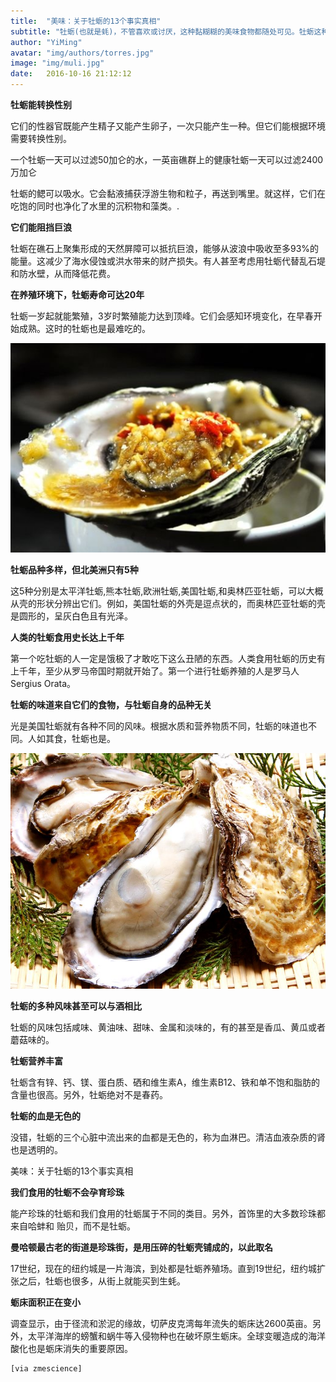 ```yaml
---
title:  "美味：关于牡蛎的13个事实真相"
subtitle: "牡蛎(也就是蚝)，不管喜欢或讨厌，这种黏糊糊的美味食物都随处可见。牡蛎这种东西还能清洁海洋，保持生态平衡。关于它们，还有其他一些有趣的事情"
author: "YiMing"
avatar: "img/authors/torres.jpg"
image: "img/muli.jpg"
date:   2016-10-16 21:12:12
---
```


**牡蛎能转换性别**

它们的性器官既能产生精子又能产生卵子，一次只能产生一种。但它们能根据环境需要转换性别。

一个牡蛎一天可以过滤50加仑的水，一英亩礁群上的健康牡蛎一天可以过滤2400万加仑

牡蛎的鳃可以吸水。它会黏液捕获浮游生物和粒子，再送到嘴里。就这样，它们在吃饱的同时也净化了水里的沉积物和藻类。.

**它们能阻挡巨浪**

牡蛎在礁石上聚集形成的天然屏障可以抵抗巨浪，能够从波浪中吸收至多93%的能量。这减少了海水侵蚀或洪水带来的财产损失。有人甚至考虑用牡蛎代替乱石堤和防水壁，从而降低花费。

**在养殖环境下，牡蛎寿命可达20年**

牡蛎一岁起就能繁殖，3岁时繁殖能力达到顶峰。它们会感知环境变化，在早春开始成熟。这时的牡蛎也是最难吃的。

 ![muli2](img/muli2.jpg)

**牡蛎品种多样，但北美洲只有5种**

这5种分别是太平洋牡蛎,熊本牡蛎,欧洲牡蛎,美国牡蛎,和奥林匹亚牡蛎，可以大概从壳的形状分辨出它们。例如，美国牡蛎的外壳是逗点状的，而奥林匹亚牡蛎的壳是圆形的，呈灰白色且有光泽。

**人类的牡蛎食用史长达上千年**

第一个吃牡蛎的人一定是饿极了才敢吃下这么丑陋的东西。人类食用牡蛎的历史有上千年，至少从罗马帝国时期就开始了。第一个进行牡蛎养殖的人是罗马人Sergius Orata。

**牡蛎的味道来自它们的食物，与牡蛎自身的品种无关**

光是美国牡蛎就有各种不同的风味。根据水质和营养物质不同，牡蛎的味道也不同。人如其食，牡蛎也是。

 ![muli3](img/muli3.jpg)

**牡蛎的多种风味甚至可以与酒相比**

牡蛎的风味包括咸味、黄油味、甜味、金属和淡味的，有的甚至是香瓜、黄瓜或者蘑菇味的。

**牡蛎营养丰富**

牡蛎含有锌、钙、镁、蛋白质、硒和维生素A，维生素B12、铁和单不饱和脂肪的含量也很高。另外，牡蛎绝对不是春药。

**牡蛎的血是无色的**

没错，牡蛎的三个心脏中流出来的血都是无色的，称为血淋巴。清洁血液杂质的肾也是透明的。

美味：关于牡蛎的13个事实真相

**我们食用的牡蛎不会孕育珍珠**

能产珍珠的牡蛎和我们食用的牡蛎属于不同的类目。另外，首饰里的大多数珍珠都来自哈蚌和 贻贝，而不是牡蛎。

**曼哈顿最古老的街道是珍珠街，是用压碎的牡蛎壳铺成的，以此取名**

17世纪，现在的纽约城是一片海滨，到处都是牡蛎养殖场。直到19世纪，纽约城扩张之后，牡蛎也很多，从街上就能买到生蚝。

**蛎床面积正在变小**

调查显示，由于径流和淤泥的缘故，切萨皮克湾每年流失的蛎床达2600英亩。另外，太平洋海岸的螃蟹和蜗牛等入侵物种也在破坏原生蛎床。全球变暖造成的海洋酸化也是蛎床消失的重要原因。

    [via zmescience]